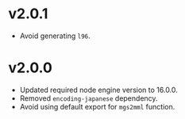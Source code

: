 # v2.0.1
- Avoid generating `l96`.

# v2.0.0
- Updated required node engine version to 16.0.0.
- Removed `encoding-japanese` dependency.
- Avoid using default export for `mgs2mml` function.